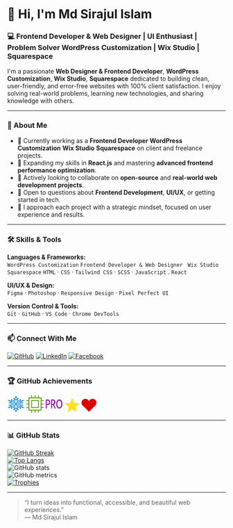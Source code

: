 # 👋 Hi, I'm Md Sirajul Islam  
### 💻 Frontend Developer & Web Designer | UI Enthusiast | Problem Solver WordPress Customization | Wix Studio | Squarespace 

I'm a passionate **Web Designer & Frontend Developer**, **WordPress Customization**, **Wix Studio**, **Squarespace** dedicated to building clean, user-friendly, and error-free websites with 100% client satisfaction. I enjoy solving real-world problems, learning new technologies, and sharing knowledge with others.

---

### 🚀 About Me

- 🔭 Currently working as a **Frontend Developer** **WordPress Customization** **Wix Studio** **Squarespace** on client and freelance projects.
- 🌱 Expanding my skills in **React.js** and mastering **advanced frontend performance optimization**.
- 👯 Actively looking to collaborate on **open-source** and **real-world web development projects**.
- 💬 Open to questions about **Frontend Development**, **UI/UX**, or getting started in tech.
- 🎯 I approach each project with a strategic mindset, focused on user experience and results.

---

### 🛠️ Skills & Tools
**Languages & Frameworks:**  
`WordPress Customization` `Frontend Developer & Web Designer` ` Wix Studio` `Squarespace` `HTML` · `CSS` · `Tailwind CSS` · `SCSS` · `JavaScript` . `React` 

**UI/UX & Design:**  
`Figma` · `Photoshop` · `Responsive Design` · `Pixel Perfect UI`  

**Version Control & Tools:**  
`Git` · `GitHub` · `VS Code` · `Chrome DevTools`  

---

### 📫 Connect With Me

[![GitHub](https://img.shields.io/badge/GitHub-000?style=for-the-badge&logo=github&logoColor=white)](https://github.com/mdsirajul17)
[![LinkedIn](https://img.shields.io/badge/LinkedIn-0077B5?style=for-the-badge&logo=linkedin&logoColor=white)](https://www.linkedin.com/in/md-sirajul-islam-4143482b9/)
[![Facebook](https://img.shields.io/badge/Facebook-1877F2?style=for-the-badge&logo=facebook&logoColor=white)](https://www.facebook.com/sirajulislam.ripon.3)

---

### 🏆 GitHub Achievements

<a href="https://archiveprogram.github.com/"><img src="https://raw.githubusercontent.com/acervenky/animated-github-badges/master/assets/acbadge.gif" width="40" height="40" /></a>
<a href="https://docs.github.com/en/developers"><img src="https://raw.githubusercontent.com/acervenky/animated-github-badges/master/assets/devbadge.gif" width="40" height="40" /></a>
<a href="https://github.com/pricing"><img src="https://raw.githubusercontent.com/acervenky/animated-github-badges/master/assets/pro.gif" width="40" height="40" /></a>
<a href="https://stars.github.com/"><img src="https://raw.githubusercontent.com/acervenky/animated-github-badges/master/assets/starbadge.gif" width="35" height="35" /></a>
<a href="https://github.com/sponsors"><img src="https://raw.githubusercontent.com/acervenky/animated-github-badges/master/assets/sponsorbadge.gif" width="35" height="35" /></a>

---

### 📊 GitHub Stats

[![GitHub Streak](https://streak-stats.demolab.com/?user=mdsirajul17&theme=gruvbox)](https://git.io/streak-stats)  
[![Top Langs](https://github-readme-stats.vercel.app/api/top-langs/?username=mdsirajul17&layout=compact&theme=gruvbox)](https://github.com/anuraghazra/github-readme-stats)  
![GitHub stats](https://github-readme-stats.vercel.app/api?username=mdsirajul17&show_icons=true&count_private=true&theme=gruvbox)  
![GitHub metrics](https://metrics.lecoq.io/mdsirajul17)  
[![Trophies](https://github-profile-trophy.vercel.app/?username=mdsirajul17&theme=gruvbox)](https://github.com/ryo-ma/github-profile-trophy)

---

> “I turn ideas into functional, accessible, and beautiful web experiences.”  
> — Md Sirajul Islam

<!---
mdsirajul17/mdsirajul17 is a ✨ special ✨ repository because its `README.md` (this file) appears on your GitHub profile.
--->

